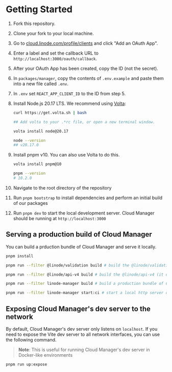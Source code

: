 # Getting Started

1. Fork this repository.
2. Clone your fork to your local machine.
3. Go to [cloud.linode.com/profile/clients](https://cloud.linode.com/profile/clients) and click "Add an OAuth App".
4. Enter a label and set the callback URL to `http://localhost:3000/oauth/callback`.
5. After your OAuth App has been created, copy the ID (not the secret).
6. In `packages/manager`, copy the contents of `.env.example` and paste them into a new file called `.env`.
7. In `.env` set `REACT_APP_CLIENT_ID` to the ID from step 5.
8. Install Node.js 20.17 LTS. We recommend using [Volta](https://volta.sh/):

   ```bash
   curl https://get.volta.sh | bash

   ## Add volta to your .*rc file, or open a new terminal window.

   volta install node@20.17

   node --version
   ## v20.17.0
   ```

9. Install pnpm v10. You can also use Volta to do this.

   ```bash
   volta install pnpm@10

   pnpm --version
   # 10.2.0
   ```

10. Navigate to the root directory of the repository
11. Run `pnpm bootstrap` to install dependencies and perform an initial build of our packages
12. Run `pnpm dev` to start the local development server. Cloud Manager should be running at `http://localhost:3000`

## Serving a production build of Cloud Manager

You can build a prduction bundle of Cloud Manager and serve it locally.

```bash
pnpm install

pnpm run --filter @linode/validation build # build the @linode/validation package

pnpm run --filter @linode/api-v4 build # build the @linode/api-v4 (it depends on @linode/validation)

pnpm run --filter linode-manager build # build a production bundle of Cloud Manager

pnpm run --filter linode-manager start:ci # start a local http server on http://localhost:3000/
```

## Exposing Cloud Manager's dev server to the network

By default, Cloud Manager's dev server only listens on `localhost`. If you need to
expose the Vite dev server to all network interfaces, you can use the following command.

> **Note**: This is useful for running Cloud Manager's dev server in Docker-like environments

```bash
pnpm run up:expose
```
